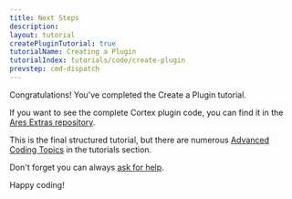 ```yaml
---
title: Next Steps
description:
layout: tutorial
createPluginTutorial: true
tutorialName: Creating a Plugin
tutorialIndex: tutorials/code/create-plugin
prevstep: cmd-dispatch
---
```


Congratulations! You've completed the Create a Plugin tutorial.

If you want to see the complete Cortex plugin code, you can find it in the [Ares Extras repository](https://github.com/AresMUSH/ares-extras).

This is the final structured tutorial, but there are numerous [Advanced Coding Topics](/tutorials/code/) in the tutorials section.

Don't forget you can always [ask for help](/feedback). 

Happy coding!
